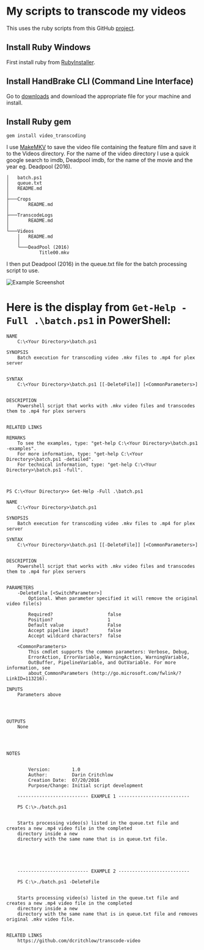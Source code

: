 # My scripts to transcode my videos
This uses the ruby scripts from this GitHub [project](https://github.com/donmelton/video_transcoding).

## Install Ruby Windows
First install ruby from [RubyInstaller](http://rubyinstaller.org/).

## Install HandBrake CLI (Command Line Interface)
Go to [downloads](https://handbrake.fr/downloads2.php) and download the appropriate file for your machine and install.

## Install Ruby gem
```gem install video_transcoding```

I use [MakeMKV](http://makemkv.com/) to save the video file containing the feature film and save it to the Videos directory. 
For the name of the video directory I use a quick google search to imdb, Deadpool imdb, for the name of the movie and the year eg. Deadpool (2016).
```
│   batch.ps1
│   queue.txt
│   README.md
│
├───Crops
│       README.md
│
├───TranscodeLogs
│       README.md
│
└───Videos
    │   README.md
    │
    └───DeadPool (2016)
            Title00.mkv
``` 
I then put Deadpool (2016) in the queue.txt file for the batch processing script to use.

![Example Screenshot](/../screenshots/transcode-example-screenshot.png?raw=true "Example queue.txt file")

# Here is the display from ```Get-Help -Full .\batch.ps1``` in PowerShell:
```
NAME
    C:\<Your Directory>\batch.ps1

SYNOPSIS
    Batch execution for transcoding video .mkv files to .mp4 for plex server


SYNTAX
    C:\<Your Directory>\batch.ps1 [[-DeleteFile]] [<CommonParameters>]


DESCRIPTION
    Powershell script that works with .mkv video files and transcodes them to .mp4 for plex servers


RELATED LINKS

REMARKS
    To see the examples, type: "get-help C:\<Your Directory>\batch.ps1 -examples".
    For more information, type: "get-help C:\<Your Directory>\batch.ps1 -detailed".
    For technical information, type: "get-help C:\<Your Directory>\batch.ps1 -full".



PS C:\<Your Directory>> Get-Help -Full .\batch.ps1

NAME
    C:\<Your Directory>\batch.ps1

SYNOPSIS
    Batch execution for transcoding video .mkv files to .mp4 for plex server

SYNTAX
    C:\<Your Directory>\batch.ps1 [[-DeleteFile]] [<CommonParameters>]


DESCRIPTION
    Powershell script that works with .mkv video files and transcodes them to .mp4 for plex servers


PARAMETERS
    -DeleteFile [<SwitchParameter>]
        Optional. When parameter specified it will remove the original video file(s)

        Required?                    false
        Position?                    1
        Default value                False
        Accept pipeline input?       false
        Accept wildcard characters?  false

    <CommonParameters>
        This cmdlet supports the common parameters: Verbose, Debug,
        ErrorAction, ErrorVariable, WarningAction, WarningVariable,
        OutBuffer, PipelineVariable, and OutVariable. For more information, see
        about_CommonParameters (http://go.microsoft.com/fwlink/?LinkID=113216).

INPUTS
    Parameters above




OUTPUTS
    None




NOTES


        Version:        1.0
        Author:         Darin Critchlow
        Creation Date:  07/20/2016
        Purpose/Change: Initial script development

    -------------------------- EXAMPLE 1 --------------------------

    PS C:\>./batch.ps1


    Starts processing video(s) listed in the queue.txt file and creates a new .mp4 video file in the completed
    directory inside a new
    directory with the same name that is in queue.txt file.





    -------------------------- EXAMPLE 2 --------------------------

    PS C:\>./batch.ps1 -DeleteFile


    Starts processing video(s) listed in the queue.txt file and creates a new .mp4 video file in the completed
    directory inside a new
    directory with the same name that is in queue.txt file and removes original .mkv video file.


RELATED LINKS
    https://github.com/dcritchlow/transcode-video
```